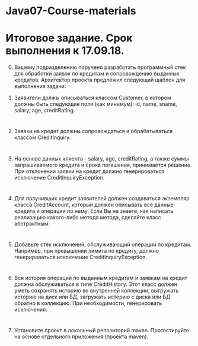 # Java07-Course-materials
# Итоговое задание. Срок выполнения к 17.09.18.

0. Вашему подразделению поручено разработать программный стек для обработки заявок по кредитам и сопровождению выданных кредитов.
 Архитектор проекта предложил следующий шаблон для выполнения задачи:

 1. Заявители должы описываться классом Customer, в котором должны быть следующие поля (как минимум):
 id, name, sname, salary, age, creditRating.
#
 2. Заявки на кредит должны сопровождаться и обрабатываться классом CreditInquiry.
#
 3. На основе данных клиента - salary, age, creditRating, а также суммы запрашиваемого кредита и срока погашения, принимается решение. 
 При отклонении заявки на кредит должно генерироваться исключение CreditInquiryException.
#
 4. Для получивших кредит заявителей должен создаваться экземпляр класса CreditAccount, 
 который должен описывать все данные кредита и операции по нему. 
 Если Вы не знаете, как написать реализацию какого-либо метода метода, сделайте класс абстрактным. 
#
 5. Добавьте стек исключений, обслуживающий операции по кредитам. Например, при превышении лимита по кредиту, 
 должно генерироваться исключение CreditInquiryException.
#
 6. Вся история операций по выданным кредитам и заявкам на кредит должна обслуживаться в типе CreditHistory.
 Этот класс должен уметь сохранять историю во внутренней коллекции, выгружать историю на диск или БД, 
 загружать историю с диска или БД обратно в коллекцию. При необходимости, генерировать исключения.
#
 7. Установите проект в локальный репозиторий maven. Протестируйте  на основе отдельного приложения (проекта maven).
